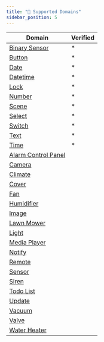 ```yaml
---
title: "📜 Supported Domains"
sidebar_position: 5
---
```


| Domain                 | Verified |
|------------------------|----------|
| [Binary Sensor](https://developers.home-assistant.io/docs/core/entity/binary-sensor)        | *        |
| [Button](https://developers.home-assistant.io/docs/core/entity/button)               | *        |
| [Date](https://developers.home-assistant.io/docs/core/entity/date)                 | *        |
| [Datetime](https://developers.home-assistant.io/docs/core/entity/datetime)             | *        |
| [Lock](https://developers.home-assistant.io/docs/core/entity/lock)                 | *        |
| [Number](https://developers.home-assistant.io/docs/core/entity/number)               | *        |
| [Scene](https://developers.home-assistant.io/docs/core/entity/scene)                | *        |
| [Select](https://developers.home-assistant.io/docs/core/entity/select)               | *        |
| [Switch](https://developers.home-assistant.io/docs/core/entity/switch)               | *        |
| [Text](https://developers.home-assistant.io/docs/core/entity/text)                 | *        |
| [Time](https://developers.home-assistant.io/docs/core/entity/time)                 | *        |
| [Alarm Control Panel](https://developers.home-assistant.io/docs/core/entity/alarm-control-panel)  |          |
| [Camera](https://developers.home-assistant.io/docs/core/entity/camera)               |          |
| [Climate](https://developers.home-assistant.io/docs/core/entity/climate)              |          |
| [Cover](https://developers.home-assistant.io/docs/core/entity/cover)                |          |
| [Fan](https://developers.home-assistant.io/docs/core/entity/fan)                  |          |
| [Humidifier](https://developers.home-assistant.io/docs/core/entity/humidifier)           |          |
| [Image](https://developers.home-assistant.io/docs/core/entity/image)                |          |
| [Lawn Mower](https://developers.home-assistant.io/docs/core/entity/lawn-mower)           |          |
| [Light](https://developers.home-assistant.io/docs/core/entity/light)                |          |
| [Media Player](https://developers.home-assistant.io/docs/core/entity/media-player)         |          |
| [Notify](https://developers.home-assistant.io/docs/core/entity/notify)               |          |
| [Remote](https://developers.home-assistant.io/docs/core/entity/remote)               |          |
| [Sensor](https://developers.home-assistant.io/docs/core/entity/sensor)               |          |
| [Siren](https://developers.home-assistant.io/docs/core/entity/siren)                |          |
| [Todo List](https://developers.home-assistant.io/docs/core/entity/todo-list)            |          |
| [Update](https://developers.home-assistant.io/docs/core/entity/update)               |          |
| [Vacuum](https://developers.home-assistant.io/docs/core/entity/vacuum)               |          |
| [Valve](https://developers.home-assistant.io/docs/core/entity/valve)                |          |
| [Water Heater](https://developers.home-assistant.io/docs/core/entity/water-heater)         |          |
